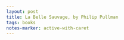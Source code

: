 ```yaml
---
layout: post
title: La Belle Sauvage, by Philip Pullman
tags: books
notes-marker: active-with-caret
---
```

